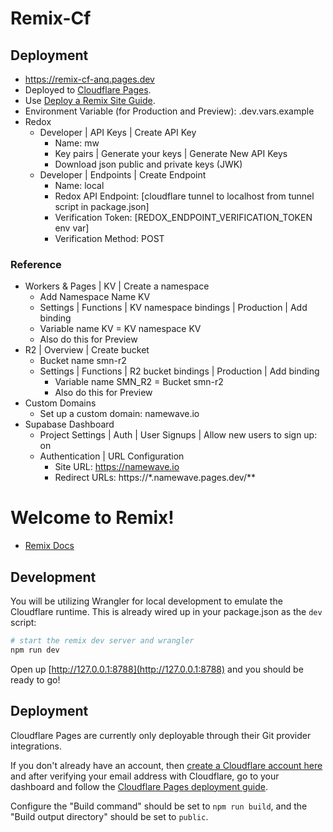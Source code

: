# Remix-Cf

## Deployment

- https://remix-cf-anq.pages.dev
- Deployed to [Cloudflare Pages](https://developers.cloudflare.com/pages/).
- Use [Deploy a Remix Site Guide](https://developers.cloudflare.com/pages/framework-guides/deploy-a-remix-site/#deploying-with-cloudflare-pages).
- Environment Variable (for Production and Preview): .dev.vars.example
- Redox
  - Developer | API Keys | Create API Key
    - Name: mw
    - Key pairs | Generate your keys | Generate New API Keys
    - Download json public and private keys (JWK)
  - Developer | Endpoints | Create Endpoint
    - Name: local
    - Redox API Endpoint: [cloudflare tunnel to localhost from tunnel script in package.json]
    - Verification Token: [REDOX_ENDPOINT_VERIFICATION_TOKEN env var]
    - Verification Method: POST

### Reference

- Workers & Pages | KV | Create a namespace
  - Add Namespace Name KV
  - Settings | Functions | KV namespace bindings | Production | Add binding
  - Variable name KV = KV namespace KV
  - Also do this for Preview
- R2 | Overview | Create bucket
  - Bucket name smn-r2
  - Settings | Functions | R2 bucket bindings | Production | Add binding
    - Variable name SMN_R2 = Bucket smn-r2
    - Also do this for Preview
- Custom Domains
  - Set up a custom domain: namewave.io
- Supabase Dashboard
  - Project Settings | Auth | User Signups | Allow new users to sign up: on
  - Authentication | URL Configuration
    - Site URL: https://namewave.io
    - Redirect URLs: https://\*.namewave.pages.dev/\*\*

# Welcome to Remix!

- [Remix Docs](https://remix.run/docs)

## Development

You will be utilizing Wrangler for local development to emulate the Cloudflare runtime. This is already wired up in your package.json as the `dev` script:

```sh
# start the remix dev server and wrangler
npm run dev
```

Open up [http://127.0.0.1:8788](http://127.0.0.1:8788) and you should be ready to go!

## Deployment

Cloudflare Pages are currently only deployable through their Git provider integrations.

If you don't already have an account, then [create a Cloudflare account here](https://dash.cloudflare.com/sign-up/pages) and after verifying your email address with Cloudflare, go to your dashboard and follow the [Cloudflare Pages deployment guide](https://developers.cloudflare.com/pages/framework-guides/deploy-anything).

Configure the "Build command" should be set to `npm run build`, and the "Build output directory" should be set to `public`.
